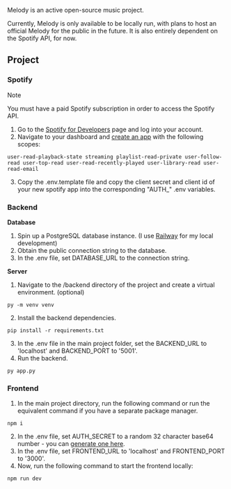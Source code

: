 Melody is an active open-source music project.

Currently, Melody is only available to be locally run, with plans to host an official Melody for the public in the future. It is also entirely dependent on the Spotify API, for now.

## Project

### Spotify

> [!NOTE]
> You must have a paid Spotify subscription in order to access the Spotify API.

1. Go to the [Spotify for Developers](https://developer.spotify.com/) page and log into your account.
2. Navigate to your dashboard and [create an app](https://developer.spotify.com/dashboard/create) with the following scopes:
```
user-read-playback-state streaming playlist-read-private user-follow-read user-top-read user-read-recently-played user-library-read user-read-email
```
3. Copy the .env.template file and copy the client secret and client id of your new spotify app into the corresponding "AUTH_" .env variables.

### Backend

**Database**

1. Spin up a PostgreSQL database instance. (I use [Railway](https://railway.com/) for my local development)
2. Obtain the public connection string to the database.
3. In the .env file, set DATABASE_URL to the connection string.

**Server**

1. Navigate to the /backend directory of the project and create a virtual environment. (optional)
```
py -m venv venv
```
2. Install the backend dependencies.
```
pip install -r requirements.txt
```
3. In the .env file in the main project folder, set the BACKEND_URL to 'localhost' and BACKEND_PORT to '5001'.
4. Run the backend.
```
py app.py
```

### Frontend

1. In the main project directory, run the following command or run the equivalent command if you have a separate package manager.
```
npm i
```
2. In the .env file, set AUTH_SECRET to a random 32 character base64 number - you can [generate one here](https://auth-secret-gen.vercel.app/).
3. In the .env file, set FRONTEND_URL to 'localhost' and FRONTEND_PORT to '3000'.
3. Now, run the following command to start the frontend locally:
```
npm run dev
```

